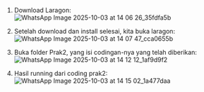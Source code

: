  1. Download Laragon:
    ![WhatsApp Image 2025-10-03 at 14 06 26_35fdfa5b](https://github.com/user-attachments/assets/1d0b4ff9-a654-480d-a562-6e0f6dc2087a)

2. Setelah download dan install selesai, kita buka laragon:
   ![WhatsApp Image 2025-10-03 at 14 07 47_cca0655b](https://github.com/user-attachments/assets/271b0e08-3a34-422c-aebe-5574bef11631)

3. Buka folder Prak2, yang isi codingan-nya yang telah diberikan:
![WhatsApp Image 2025-10-03 at 14 12 12_1af9d9f2](https://github.com/user-attachments/assets/241cc127-45e7-4c98-ac27-852dd78bf436)

4. Hasil running dari coding prak2:
![WhatsApp Image 2025-10-03 at 14 15 02_1a477daa](https://github.com/user-attachments/assets/a168ab3c-ecb1-45a5-8d64-4a3cd705ed26)



